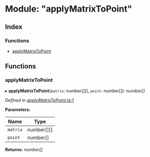 
# Module: "applyMatrixToPoint"

## Index

### Functions

* [applyMatrixToPoint](_applymatrixtopoint_.md#applymatrixtopoint)

## Functions

###  applyMatrixToPoint

▸ **applyMatrixToPoint**(`matrix`: number[][], `point`: number[]): *number[]*

*Defined in [applyMatrixToPoint.ts:1](https://github.com/figma-plugin-helper-functions/figma-plugin-helpers/blob/f7f9aaf/src/helpers/applyMatrixToPoint.ts#L1)*

**Parameters:**

Name | Type |
------ | ------ |
`matrix` | number[][] |
`point` | number[] |

**Returns:** *number[]*
